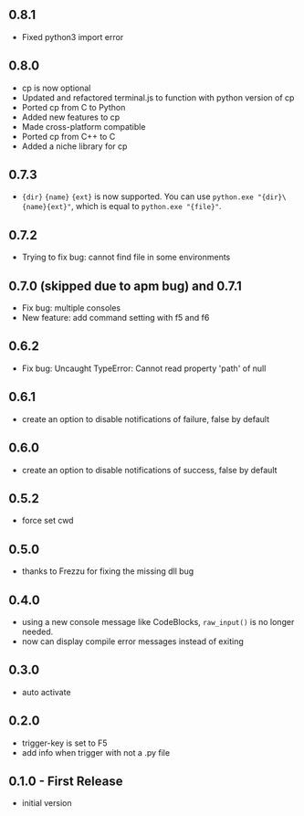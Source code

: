 ## 0.8.1
* Fixed python3 import error

## 0.8.0
* cp is now optional
* Updated and refactored terminal.js to function with python version of cp
* Ported cp from C to Python
* Added new features to cp
* Made cross-platform compatible
* Ported cp from C++ to C
* Added a niche library for cp

## 0.7.3
* `{dir}` `{name}` `{ext}` is now supported. You can use `python.exe "{dir}\{name}{ext}"`, which is equal to `python.exe "{file}"`.

## 0.7.2
* Trying to fix bug: cannot find file in some environments

## 0.7.0 (skipped due to apm bug) and 0.7.1
* Fix bug: multiple consoles
* New feature: add command setting with f5 and f6

## 0.6.2
* Fix bug: Uncaught TypeError: Cannot read property 'path' of null

## 0.6.1
* create an option to disable notifications of failure, false by default

## 0.6.0
* create an option to disable notifications of success, false by default

## 0.5.2
* force set cwd

## 0.5.0
* thanks to Frezzu for fixing the missing dll bug

## 0.4.0
* using a new console message like CodeBlocks, `raw_input()` is no longer needed.
* now can display compile error messages instead of exiting

## 0.3.0
* auto activate

## 0.2.0
* trigger-key is set to F5
* add info when trigger with not a .py file

## 0.1.0 - First Release
* initial version
